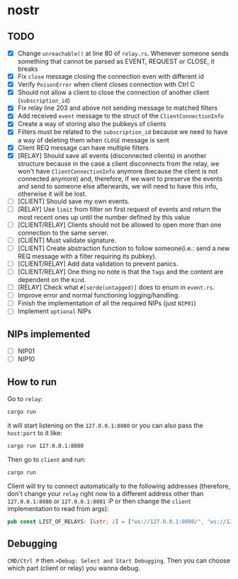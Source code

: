 # nostr

## TODO

- [x] Change `unreachable()` at line 80 of `relay.rs`. Whenever someone sends something that cannot be parsed as EVENT, REQUEST or CLOSE, it breaks
- [x] Fix `close` message closing the connection even with different id
- [x] Verify `PoisonError` when client closes connection with Ctrl C
- [x] Should not allow a client to close the connection of another client (`subscription_id`)
- [x] Fix relay line 203 and above not sending message to matched filters
- [x] Add received `event` message to the struct of the `ClientConnectionInfo`
- [x] Create a way of storing also the pubkeys of clients
- [x] Filters must be related to the `subscription_id` because we need to have a way of deleting them when `CLOSE` message is sent
- [x] Client REQ message can have multiple filters
- [x] [RELAY] Should save all events (disconnected clients) in another structure because in the case a client disconnects from the relay, we won't have `ClientConnectionInfo` anymore (because the client is not connected anymore) and, therefore, if we want to preserve the events and send to someone else afterwards, we will need to have this info, otherwise it will be lost.
- [ ] [CLIENT] Should save my own events.
- [ ] [RELAY] Use `limit` from filter on first request of events and return the most recent ones up until the number defined by this value
- [ ] [CLIENT/RELAY] Clients should not be allowed to open more than one connection to the same server.
- [ ] [CLIENT] Must validate signature.
- [ ] [CLIENT] Create abstraction function to follow someone(i.e.: send a new REQ message with a filter requiring its pubkey).
- [ ] [CLIENT/RELAY] Add data validation to prevent panics.
- [ ] [CLIENT/RELAY] One thing no note is that the `Tags` and the content are dependent on the `Kind`.
- [ ] [RELAY] Check what `#[serde(untagged)]` does to enum in `event.rs`.
- [ ] Improve error and normal functioning logging/handling.
- [ ] Finish the implementation of all the required NIPs (just `NIP01`)
- [ ] Implement `optional` NIPs

## NIPs implemented
- [ ] NIP01
- [ ] NIP10

## How to run

Go to `relay`:

```bash
cargo run
```

it will start listening on the `127.0.0.1:8080` or you can also pass the `host:port` to it like:

```bash
cargo run 127.0.0.1:8080
```

Then go to `client` and run:

```bash
cargo run
```

Client will try to connect automatically to the following addresses (therefore, don't change your `relay` right now
to a different address other than `127.0.0.1:8080` or `127.0.0.1:8081` :P or then change the `client` implementation to read from args):

```rs
pub const LIST_OF_RELAYS: [&str; 2] = ["ws://127.0.0.1:8080/", "ws://127.0.0.1:8081/"];
```

## Debugging

`CMD/Ctrl P` then `>Debug: Select and Start Debugging`. Then you can choose which part (client or relay) you wanna debug.
